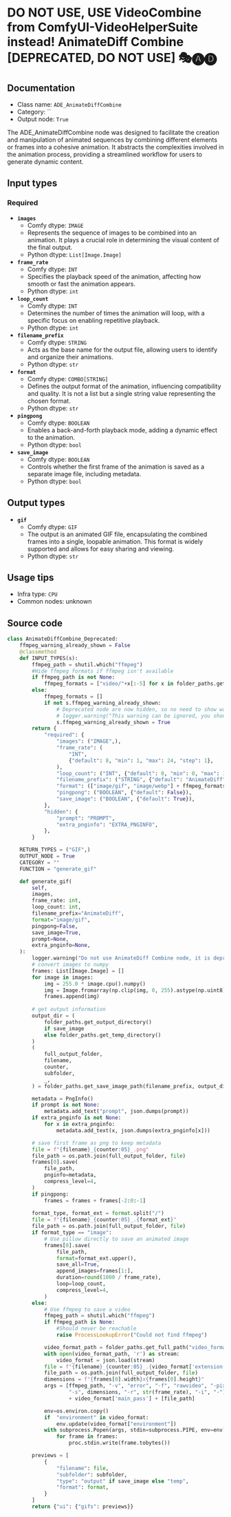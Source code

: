 # DO NOT USE, USE VideoCombine from ComfyUI-VideoHelperSuite instead! AnimateDiff Combine [DEPRECATED, DO NOT USE] 🎭🅐🅓
## Documentation
- Class name: `ADE_AnimateDiffCombine`
- Category: ``
- Output node: `True`

The ADE_AnimateDiffCombine node was designed to facilitate the creation and manipulation of animated sequences by combining different elements or frames into a cohesive animation. It abstracts the complexities involved in the animation process, providing a streamlined workflow for users to generate dynamic content.
## Input types
### Required
- **`images`**
    - Comfy dtype: `IMAGE`
    - Represents the sequence of images to be combined into an animation. It plays a crucial role in determining the visual content of the final output.
    - Python dtype: `List[Image.Image]`
- **`frame_rate`**
    - Comfy dtype: `INT`
    - Specifies the playback speed of the animation, affecting how smooth or fast the animation appears.
    - Python dtype: `int`
- **`loop_count`**
    - Comfy dtype: `INT`
    - Determines the number of times the animation will loop, with a specific focus on enabling repetitive playback.
    - Python dtype: `int`
- **`filename_prefix`**
    - Comfy dtype: `STRING`
    - Acts as the base name for the output file, allowing users to identify and organize their animations.
    - Python dtype: `str`
- **`format`**
    - Comfy dtype: `COMBO[STRING]`
    - Defines the output format of the animation, influencing compatibility and quality. It is not a list but a single string value representing the chosen format.
    - Python dtype: `str`
- **`pingpong`**
    - Comfy dtype: `BOOLEAN`
    - Enables a back-and-forth playback mode, adding a dynamic effect to the animation.
    - Python dtype: `bool`
- **`save_image`**
    - Comfy dtype: `BOOLEAN`
    - Controls whether the first frame of the animation is saved as a separate image file, including metadata.
    - Python dtype: `bool`
## Output types
- **`gif`**
    - Comfy dtype: `GIF`
    - The output is an animated GIF file, encapsulating the combined frames into a single, loopable animation. This format is widely supported and allows for easy sharing and viewing.
    - Python dtype: `str`
## Usage tips
- Infra type: `CPU`
- Common nodes: unknown


## Source code
```python
class AnimateDiffCombine_Deprecated:
    ffmpeg_warning_already_shown = False
    @classmethod
    def INPUT_TYPES(s):
        ffmpeg_path = shutil.which("ffmpeg")
        #Hide ffmpeg formats if ffmpeg isn't available
        if ffmpeg_path is not None:
            ffmpeg_formats = ["video/"+x[:-5] for x in folder_paths.get_filename_list(Folders.VIDEO_FORMATS)]
        else:
            ffmpeg_formats = []
            if not s.ffmpeg_warning_already_shown:
                # Deprecated node are now hidden, so no need to show warning unless node is used.
                # logger.warning("This warning can be ignored, you should not be using the deprecated AnimateDiff Combine node anyway. If you are, use Video Combine from ComfyUI-VideoHelperSuite instead. ffmpeg could not be found. Outputs that require it have been disabled")
                s.ffmpeg_warning_already_shown = True
        return {
            "required": {
                "images": ("IMAGE",),
                "frame_rate": (
                    "INT",
                    {"default": 8, "min": 1, "max": 24, "step": 1},
                ),
                "loop_count": ("INT", {"default": 0, "min": 0, "max": 100, "step": 1}),
                "filename_prefix": ("STRING", {"default": "AnimateDiff"}),
                "format": (["image/gif", "image/webp"] + ffmpeg_formats,),
                "pingpong": ("BOOLEAN", {"default": False}),
                "save_image": ("BOOLEAN", {"default": True}),
            },
            "hidden": {
                "prompt": "PROMPT",
                "extra_pnginfo": "EXTRA_PNGINFO",
            },
        }

    RETURN_TYPES = ("GIF",)
    OUTPUT_NODE = True
    CATEGORY = ""
    FUNCTION = "generate_gif"

    def generate_gif(
        self,
        images,
        frame_rate: int,
        loop_count: int,
        filename_prefix="AnimateDiff",
        format="image/gif",
        pingpong=False,
        save_image=True,
        prompt=None,
        extra_pnginfo=None,
    ):
        logger.warning("Do not use AnimateDiff Combine node, it is deprecated. Use Video Combine node from ComfyUI-VideoHelperSuite instead. Video nodes from VideoHelperSuite are actively maintained, more feature-rich, and also automatically attempts to get ffmpeg.")
        # convert images to numpy
        frames: List[Image.Image] = []
        for image in images:
            img = 255.0 * image.cpu().numpy()
            img = Image.fromarray(np.clip(img, 0, 255).astype(np.uint8))
            frames.append(img)
            
        # get output information
        output_dir = (
            folder_paths.get_output_directory()
            if save_image
            else folder_paths.get_temp_directory()
        )
        (
            full_output_folder,
            filename,
            counter,
            subfolder,
            _,
        ) = folder_paths.get_save_image_path(filename_prefix, output_dir)

        metadata = PngInfo()
        if prompt is not None:
            metadata.add_text("prompt", json.dumps(prompt))
        if extra_pnginfo is not None:
            for x in extra_pnginfo:
                metadata.add_text(x, json.dumps(extra_pnginfo[x]))

        # save first frame as png to keep metadata
        file = f"{filename}_{counter:05}_.png"
        file_path = os.path.join(full_output_folder, file)
        frames[0].save(
            file_path,
            pnginfo=metadata,
            compress_level=4,
        )
        if pingpong:
            frames = frames + frames[-2:0:-1]
        
        format_type, format_ext = format.split("/")
        file = f"{filename}_{counter:05}_.{format_ext}"
        file_path = os.path.join(full_output_folder, file)
        if format_type == "image":
            # Use pillow directly to save an animated image
            frames[0].save(
                file_path,
                format=format_ext.upper(),
                save_all=True,
                append_images=frames[1:],
                duration=round(1000 / frame_rate),
                loop=loop_count,
                compress_level=4,
            )
        else:
            # Use ffmpeg to save a video
            ffmpeg_path = shutil.which("ffmpeg")
            if ffmpeg_path is None:
                #Should never be reachable
                raise ProcessLookupError("Could not find ffmpeg")

            video_format_path = folder_paths.get_full_path("video_formats", format_ext + ".json")
            with open(video_format_path, 'r') as stream:
                video_format = json.load(stream)
            file = f"{filename}_{counter:05}_.{video_format['extension']}"
            file_path = os.path.join(full_output_folder, file)
            dimensions = f"{frames[0].width}x{frames[0].height}"
            args = [ffmpeg_path, "-v", "error", "-f", "rawvideo", "-pix_fmt", "rgb24",
                    "-s", dimensions, "-r", str(frame_rate), "-i", "-"] \
                    + video_format['main_pass'] + [file_path]

            env=os.environ.copy()
            if  "environment" in video_format:
                env.update(video_format["environment"])
            with subprocess.Popen(args, stdin=subprocess.PIPE, env=env) as proc:
                for frame in frames:
                    proc.stdin.write(frame.tobytes())

        previews = [
            {
                "filename": file,
                "subfolder": subfolder,
                "type": "output" if save_image else "temp",
                "format": format,
            }
        ]
        return {"ui": {"gifs": previews}}

```
